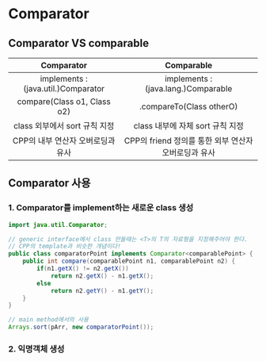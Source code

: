 # Comparator

## Comparator VS comparable
 |Comparator|Comparable|
 |:---:|:---:|
 |implements : (java.util.)Comparator|implements : (java.lang.)Comparable|
 |compare(Class o1, Class o2)|.compareTo(Class otherO)|
 |class 외부에서 sort 규칙 지정|class 내부에 자체 sort 규칙 지정|
 |CPP의 내부 연산자 오버로딩과 유사|CPP의 friend 정의를 통한 외부 연산자 오버로딩과 유사|
 
## Comparator 사용

### 1. Comparator<T/>를 implement하는 새로운 class 생성

```java
import java.util.Comparator;

// generic interface에서 class 만들때는 <T>의 T의 자료형을 지정해주어야 한다.
// CPP의 template과 비슷한 개념이다!
public class comparatorPoint implements Comparator<comparablePoint> {
	public int compare(comparablePoint n1, comparablePoint n2) {
		if(n1.getX() != n2.getX())
			return n2.getX() - n1.getX();
		else
			return n2.getY() - n1.getY();
	}
}

// main method에서의 사용
Arrays.sort(pArr, new comparatorPoint());
```

### 2. 익명객체 생성
  
  
